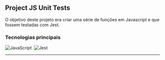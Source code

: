 ## Project JS Unit Tests

O objetivo deste projeto era criar uma série de funções em Javascript e que fossem testadas com Jest.

### Tecnologias principais
![JavaScript](https://img.shields.io/badge/-JavaScript-1b374b?style=for-the-badge&logo=javascript)&nbsp;
![Jest](https://img.shields.io/badge/-Jest-1b374b?style=for-the-badge&logo=jest)&nbsp;
<hr/>
